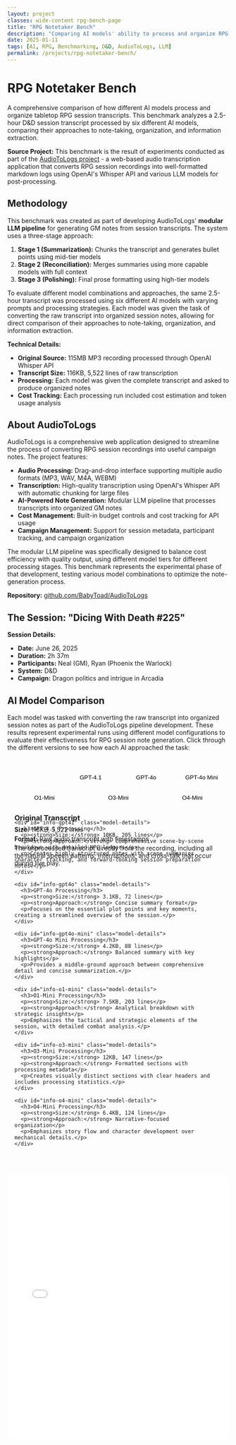 ```yaml
---
layout: project
classes: wide-content rpg-bench-page
title: "RPG Notetaker Bench"
description: "Comparing AI models' ability to process and organize RPG session transcripts"
date: 2025-01-11
tags: [AI, RPG, Benchmarking, D&D, AudioToLogs, LLM]
permalink: /projects/rpg-notetaker-bench/
---
```


# RPG Notetaker Bench

A comprehensive comparison of how different AI models process and organize tabletop RPG session transcripts. This benchmark analyzes a 2.5-hour D&D session transcript processed by six different AI models, comparing their approaches to note-taking, organization, and information extraction.

**Source Project:** This benchmark is the result of experiments conducted as part of the [AudioToLogs project](https://github.com/BabyToad/AudioToLogs) - a web-based audio transcription application that converts RPG session recordings into well-formatted markdown logs using OpenAI's Whisper API and various LLM models for post-processing.

## Methodology

This benchmark was created as part of developing AudioToLogs' **modular LLM pipeline** for generating GM notes from session transcripts. The system uses a three-stage approach:

1. **Stage 1 (Summarization):** Chunks the transcript and generates bullet points using mid-tier models
2. **Stage 2 (Reconciliation):** Merges summaries using more capable models with full context
3. **Stage 3 (Polishing):** Final prose formatting using high-tier models

To evaluate different model combinations and approaches, the same 2.5-hour transcript was processed using six different AI models with varying prompts and processing strategies. Each model was given the task of converting the raw transcript into organized session notes, allowing for direct comparison of their approaches to note-taking, organization, and information extraction.

**Technical Details:**
- **Original Source:** 115MB MP3 recording processed through OpenAI Whisper API
- **Transcript Size:** 116KB, 5,522 lines of raw transcription
- **Processing:** Each model was given the complete transcript and asked to produce organized notes
- **Cost Tracking:** Each processing run included cost estimation and token usage analysis

## About AudioToLogs

AudioToLogs is a comprehensive web application designed to streamline the process of converting RPG session recordings into useful campaign notes. The project features:

- **Audio Processing:** Drag-and-drop interface supporting multiple audio formats (MP3, WAV, M4A, WEBM)
- **Transcription:** High-quality transcription using OpenAI's Whisper API with automatic chunking for large files
- **AI-Powered Note Generation:** Modular LLM pipeline that processes transcripts into organized GM notes
- **Cost Management:** Built-in budget controls and cost tracking for API usage
- **Campaign Management:** Support for session metadata, participant tracking, and campaign organization

The modular LLM pipeline was specifically designed to balance cost efficiency with quality output, using different model tiers for different processing stages. This benchmark represents the experimental phase of that development, testing various model combinations to optimize the note-generation process.

**Repository:** [github.com/BabyToad/AudioToLogs](https://github.com/BabyToad/AudioToLogs)

## The Session: "Dicing With Death #225"

**Session Details:**
- **Date:** June 26, 2025
- **Duration:** 2h 37m
- **Participants:** Neal (GM), Ryan (Phoenix the Warlock)
- **System:** D&D
- **Campaign:** Dragon politics and intrigue in Arcadia

## AI Model Comparison

Each model was tasked with converting the raw transcript into organized session notes as part of the AudioToLogs pipeline development. These results represent experimental runs using different model configurations to evaluate their effectiveness for RPG session note generation. Click through the different versions to see how each AI approached the task:

<div class="rpg-bench-navigator">
  <div class="model-tabs">
    <button class="tab-button active" onclick="showModel('original')">Original Transcript</button>
    <button class="tab-button" onclick="showModel('gpt41')">GPT-4.1</button>
    <button class="tab-button" onclick="showModel('gpt4o')">GPT-4o</button>
    <button class="tab-button" onclick="showModel('gpt4o-mini')">GPT-4o Mini</button>
    <button class="tab-button" onclick="showModel('o1-mini')">O1-Mini</button>
    <button class="tab-button" onclick="showModel('o3-mini')">O3-Mini</button>
    <button class="tab-button" onclick="showModel('o4-mini')">O4-Mini</button>
  </div>
  
  <div class="model-info">
    <div id="info-original" class="model-details active">
      <h3>Original Transcript</h3>
      <p><strong>Size:</strong> 116KB, 5,522 lines</p>
      <p><strong>Format:</strong> Raw audio transcript with timestamps</p>
      <p>The unprocessed transcript directly from the recording, including all the natural speech patterns, interruptions, and cross-talk that occur during live play.</p>
    </div>
    
    <div id="info-gpt41" class="model-details">
      <h3>GPT-4.1 Processing</h3>
      <p><strong>Size:</strong> 10KB, 205 lines</p>
      <p><strong>Approach:</strong> Comprehensive scene-by-scene breakdown with detailed NPC ledgers</p>
      <p>Creates highly structured notes with scene summaries, character tracking, and forward-looking session preparation notes.</p>
    </div>
    
    <div id="info-gpt4o" class="model-details">
      <h3>GPT-4o Processing</h3>
      <p><strong>Size:</strong> 3.1KB, 72 lines</p>
      <p><strong>Approach:</strong> Concise summary format</p>
      <p>Focuses on the essential plot points and key moments, creating a streamlined overview of the session.</p>
    </div>
    
    <div id="info-gpt4o-mini" class="model-details">
      <h3>GPT-4o Mini Processing</h3>
      <p><strong>Size:</strong> 4.2KB, 88 lines</p>
      <p><strong>Approach:</strong> Balanced summary with key highlights</p>
      <p>Provides a middle-ground approach between comprehensive detail and concise summarization.</p>
    </div>
    
    <div id="info-o1-mini" class="model-details">
      <h3>O1-Mini Processing</h3>
      <p><strong>Size:</strong> 7.5KB, 203 lines</p>
      <p><strong>Approach:</strong> Analytical breakdown with strategic insights</p>
      <p>Emphasizes the tactical and strategic elements of the session, with detailed combat analysis.</p>
    </div>
    
    <div id="info-o3-mini" class="model-details">
      <h3>O3-Mini Processing</h3>
      <p><strong>Size:</strong> 12KB, 147 lines</p>
      <p><strong>Approach:</strong> Formatted sections with processing metadata</p>
      <p>Creates visually distinct sections with clear headers and includes processing statistics.</p>
    </div>
    
    <div id="info-o4-mini" class="model-details">
      <h3>O4-Mini Processing</h3>
      <p><strong>Size:</strong> 6.4KB, 124 lines</p>
      <p><strong>Approach:</strong> Narrative-focused organization</p>
      <p>Emphasizes story flow and character development over mechanical details.</p>
    </div>
  </div>
</div>

<div class="rpg-content-viewer">
  <iframe id="content-frame" src="/assets/rpg_notetaker_bench/display.html?file=original" width="100%" frameborder="0"></iframe>
</div>


<script>
function showModel(modelId) {
  // Update tabs
  document.querySelectorAll('.tab-button').forEach(btn => btn.classList.remove('active'));
  document.querySelector(`button[onclick="showModel('${modelId}')"]`).classList.add('active');
  
  // Update info panels
  document.querySelectorAll('.model-details').forEach(panel => panel.classList.remove('active'));
  document.getElementById(`info-${modelId}`).classList.add('active');
  
  // Update iframe
  const fileMap = {
    'original': 'original',
    'gpt41': 'gpt_4.1',
    'gpt4o': 'gpt_4o', 
    'gpt4o-mini': 'gpt_4o_mini',
    'o1-mini': 'o1_mini',
    'o3-mini': 'o3_mini',
    'o4-mini': 'o4_mini'
  };
  
  document.getElementById('content-frame').src = `/assets/rpg_notetaker_bench/display.html?file=${fileMap[modelId]}`;
}
</script>

<style>
.rpg-bench-navigator {
  margin: 2rem 0;
  border: 1px solid var(--border-color);
  border-radius: 8px;
  overflow: hidden;
}

.model-tabs {
  display: flex;
  flex-wrap: wrap;
  background: var(--surface-color);
  border-bottom: 1px solid var(--border-color);
}

.tab-button {
  flex: 1;
  min-width: 120px;
  padding: 12px 16px;
  border: none;
  background: transparent;
  cursor: pointer;
  font-weight: 500;
  transition: all 0.2s ease;
  border-right: 1px solid var(--border-color);
}

.tab-button:last-child {
  border-right: none;
}

.tab-button:hover {
  background: var(--hover-color);
}

.tab-button.active {
  background: var(--primary-color);
  color: white;
}

.model-info {
  position: relative;
  min-height: 120px;
  padding: 1rem;
}

.model-details {
  position: absolute;
  top: 1rem;
  left: 1rem;
  right: 1rem;
  opacity: 0;
  transform: translateY(10px);
  transition: all 0.3s ease;
  pointer-events: none;
}

.model-details.active {
  opacity: 1;
  transform: translateY(0);
  pointer-events: auto;
}

.model-details h3 {
  margin: 0 0 0.5rem 0;
  color: var(--primary-color);
}

.model-details p {
  margin: 0.25rem 0;
}

.rpg-content-viewer {
  margin: 2rem 0;
  border: 1px solid var(--border-color);
  border-radius: 8px;
  overflow: hidden;
}

.rpg-content-viewer iframe {
  display: block;
  width: 100%;
  min-height: 600px;
}

@media (max-width: 768px) {
  .model-tabs {
    flex-direction: column;
  }
  
  .tab-button {
    flex: none;
    border-right: none;
    border-bottom: 1px solid var(--border-color);
  }
  
  .tab-button:last-child {
    border-bottom: none;
  }
}
</style> 